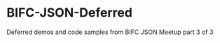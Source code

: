 BIFC-JSON-Deferred
==================

Deferred demos and code samples from BIFC JSON Meetup part 3 of 3

